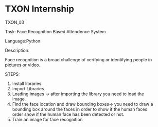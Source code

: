 # TXON Internship 

TXON_03

Task: Face Recognition Based Attendence System

Language:Python

Description:

Face recognition is a broad challenge of 
verifying or identifying people in pictures or 
video.

STEPS:
1.  Install libraries 
2.  Import Libraries
3.  Loading images → after importing the 
library you need to load the image.
4.  Find the face location and draw 
bounding boxes→ you need to draw a 
bounding box around the faces in order 
to show if the human faces order show 
if the human face has been detected or 
not.
5.  Train an image for face recognition
